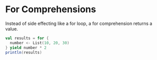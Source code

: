 For Comprehensions
==================

Instead of side effecting like a for loop, a for comprehension returns a value.

```scala
val results = for {
  number <- List(10, 20, 30)
} yield number * 2
println(results)
```
